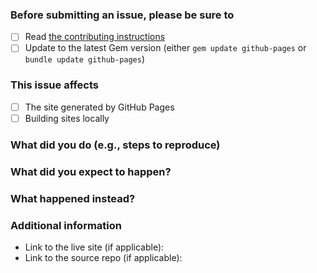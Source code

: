 ### Before submitting an issue, please be sure to

- [ ] Read [the contributing instructions](https://github.com/github/pages-gem/blob/master/CONTRIBUTING.md#contributing-to-the-github-pages-gem)
- [ ] Update to the latest Gem version (either `gem update github-pages` or `bundle update github-pages`)

### This issue affects

- [ ] The site generated by GitHub Pages
- [ ] Building sites locally

### What did you do (e.g., steps to reproduce)

### What did you expect to happen?

### What happened instead?

### Additional information

* Link to the live site (if applicable):
* Link to the source repo (if applicable):
